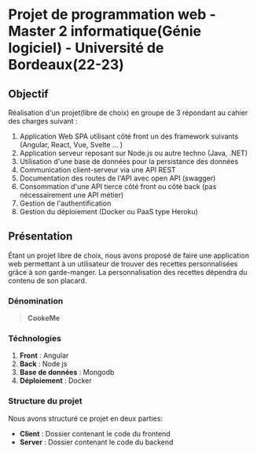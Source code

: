 # Projet de programmation web - Master 2 informatique(Génie logiciel) - Université de Bordeaux(22-23)

## Objectif

Réalisation d'un projet(libre de choix) en groupe de 3 répondant au cahier des charges suivant :
1. Application Web SPA utilisant côté front un des framework suivants (Angular, React, Vue, Svelte ... ) 
2. Application serveur reposant sur Node.js ou autre techno (Java, .NET)
3. Utilisation d'une base de données pour la persistance des données
4. Communication client-serveur via une API REST
4. Documentation des routes de l'API avec open API (swagger)  
5. Consommation d'une API tierce côté front ou côté back (pas nécessairement une API métier)
6. Gestion de l'authentification 
7. Gestion du déploiement (Docker ou PaaS type Heroku)

## Présentation
Étant un projet libre de choix, nous avons proposé de faire une application web permettant à un utilisateur de 
trouver des recettes personnalisées grâce à son garde-manger. La personnalisation des recettes dépendra du 
contenu de son placard.

### Dénomination
> **CookeMe**

### Téchnologies
1. **Front** : Angular
2. **Back** : Node js
3. **Base de données** : Mongodb
4. **Déploiement** : Docker

### Structure du projet
Nous avons structuré ce projet en deux parties:
- **Client** : Dossier contenant le code du frontend
- **Server** : Dossier contenant le code du backend


